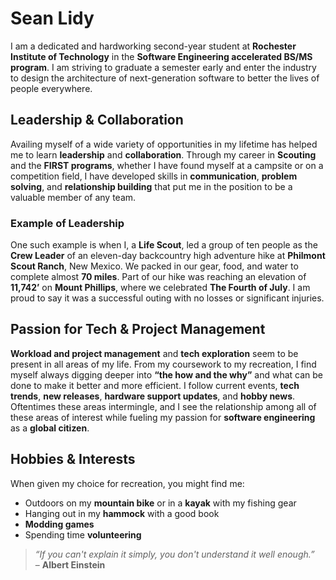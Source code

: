 # Sean Lidy

I am a dedicated and hardworking second-year student at **Rochester Institute of Technology** in the **Software Engineering accelerated BS/MS program**. I am striving to graduate a semester early and enter the industry to design the architecture of next-generation software to better the lives of people everywhere.

## Leadership & Collaboration

Availing myself of a wide variety of opportunities in my lifetime has helped me to learn **leadership** and **collaboration**. Through my career in **Scouting** and the **FIRST programs**, whether I have found myself at a campsite or on a competition field, I have developed skills in **communication**, **problem solving**, and **relationship building** that put me in the position to be a valuable member of any team.

### Example of Leadership

One such example is when I, a **Life Scout**, led a group of ten people as the **Crew Leader** of an eleven-day backcountry high adventure hike at **Philmont Scout Ranch**, New Mexico. We packed in our gear, food, and water to complete almost **70 miles**. Part of our hike was reaching an elevation of **11,742’** on **Mount Phillips**, where we celebrated **The Fourth of July**. I am proud to say it was a successful outing with no losses or significant injuries.

## Passion for Tech & Project Management

**Workload and project management** and **tech exploration** seem to be present in all areas of my life. From my coursework to my recreation, I find myself always digging deeper into **“the how and the why”** and what can be done to make it better and more efficient. I follow current events, **tech trends**, **new releases**, **hardware support updates**, and **hobby news**. Oftentimes these areas intermingle, and I see the relationship among all of these areas of interest while fueling my passion for **software engineering** as a **global citizen**.

## Hobbies & Interests

When given my choice for recreation, you might find me:
- Outdoors on my **mountain bike** or in a **kayak** with my fishing gear
- Hanging out in my **hammock** with a good book
- **Modding games**
- Spending time **volunteering**

> *“If you can't explain it simply, you don't understand it well enough.”*  
> – **Albert Einstein**